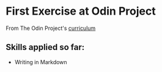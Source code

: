 # First Exercise at Odin Project
From The Odin Project's [curriculum](http://www.theodinproject.com/courses/web-development-101/lessons/html-css)

## Skills applied so far:

 - Writing in Markdown
